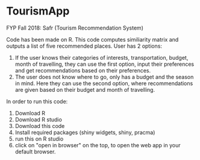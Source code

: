 # TourismApp
FYP Fall 2018: Safr (Tourism Recommendation System)

Code has been made on R. This code computes similiarity matrix and outputs a list of five recommended places. User has 2 options:
1. If the user knows their categories of interests, transportation, budget, month of travelling, they can use the first option, input their preferences and get recommendations based on their preferences.
2. The user does not know where to go, only has a budget and the season in mind. Here they can use the second option, where recommendations are given based on their budget and month of travelling. 


In order to run this code: 
1. Download R 
2. Download R studio
3. Download this code
4. Install required packages (shiny widgets, shiny, pracma)
5. run this on R studio
6. click on "open in browser" on the top, to open the web app in your default browser.
